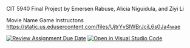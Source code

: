 CIT 5940 Final Project by Emersen Rabuse, Alicia Niguidula, and Ziyi Li

Movie Name Game Instructons https://static.us.edusercontent.com/files/UjtrYvSlWBrJciL6s0Ja4wae

[![Review Assignment Due Date](https://classroom.github.com/assets/deadline-readme-button-22041afd0340ce965d47ae6ef1cefeee28c7c493a6346c4f15d667ab976d596c.svg)](https://classroom.github.com/a/nK589Lr0)
[![Open in Visual Studio Code](https://classroom.github.com/assets/open-in-vscode-2e0aaae1b6195c2367325f4f02e2d04e9abb55f0b24a779b69b11b9e10269abc.svg)](https://classroom.github.com/online_ide?assignment_repo_id=18841708&assignment_repo_type=AssignmentRepo)
